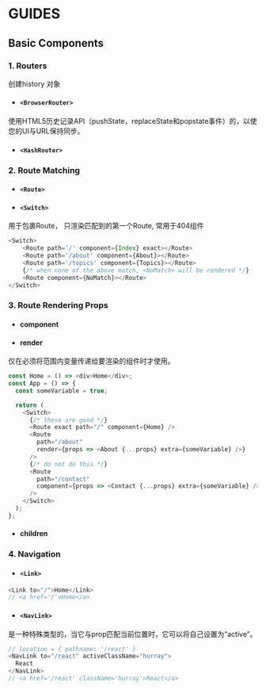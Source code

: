 # GUIDES
## Basic Components
### 1. Routers 
创建history 对象
- #### `<BrowserRouter>`
使用HTML5历史记录API（pushState，replaceState和popstate事件）的<Router>，以使您的UI与URL保持同步。
- #### `<HashRouter>`

### 2. Route Matching
- #### `<Route>`
- #### `<Switch> `
用于包裹Route， 只渲染匹配到的第一个Route, 常用于404组件
```javascript
<Switch>
    <Route path='/' component={Index} exact></Route>
    <Route path='/about' component={About}></Route>
    <Route path='/topics' component={Topics}></Route>
    {/* when none of the above match, <NoMatch> will be rendered */}
    <Route component={NoMatch}></Route>
</Switch>
```
### 3. Route Rendering Props
- ####  component
- ####  render
仅在必须将范围内变量传递给要渲染的组件时才使用。
```javascript
const Home = () => <div>Home</div>;
const App = () => {
  const someVariable = true;

  return (
    <Switch>
      {/* these are good */}
      <Route exact path="/" component={Home} />
      <Route
        path="/about"
        render={props => <About {...props} extra={someVariable} />}
      />
      {/* do not do this */}
      <Route
        path="/contact"
        component={props => <Contact {...props} extra={someVariable} />}
      />
    </Switch>
  );
};
```
- #### children

### 4. Navigation
- ####  `<Link>`
```javascript
<Link to="/">Home</Link>
// <a href='/'>Home</a>
```
- ####   `<NavLink>`
<NavLink>是一种特殊类型的<Link>，当它与prop匹配当前位置时，它可以将自己设置为“active”。
```javascript
// location = { pathname: '/react' }
<NavLink to="/react" activeClassName="hurray">
  React
</NavLink>
// <a href='/react' className='hurray'>React</a>
```
